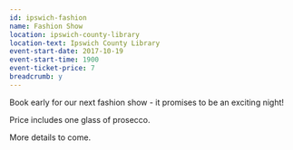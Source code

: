 ```yaml
---
id: ipswich-fashion
name: Fashion Show
location: ipswich-county-library
location-text: Ipswich County Library
event-start-date: 2017-10-19
event-start-time: 1900
event-ticket-price: 7
breadcrumb: y
---
```


Book early for our next fashion show - it promises to be an exciting night!

Price includes one glass of prosecco.

More details to come.
